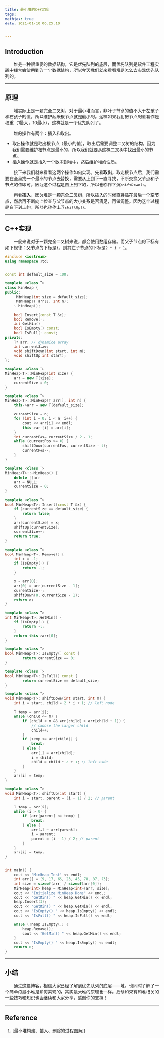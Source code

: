 ```yaml
---
title: 最小堆的C++实现
tags:
mathjax: true
date: 2021-01-18 00:25:18


---
```


## Introduction

&emsp;&emsp;堆是一种很重要的数据结构，它是优先队列的底层，而优先队列是软件工程实践中经常会使用到的一个数据结构，所以今天我们就来看看堆是怎么去实现优先队列的。

------

## 原理

&emsp;&emsp;堆实际上是一颗完全二叉树，对于最小堆而言，非叶子节点的值不大于左孩子和右孩子的值，所以维护起来根节点就是最小的。这样如果我们把节点的值看作是权重（1最大，10最小），这样就是一个优先队列了。

 &emsp;&emsp;堆的操作有两个：插入和取出。

- 取出操作就是取出根节点（最小的值），取出后需要调整二叉树的结构。因为我们需要维护根节点是最小的，所以我们就要从这棵二叉树中找出最小的节点。
- 插入操作就是插入一个数字到堆中，然后维护堆的性质。

&emsp;&emsp;接下来我们就来看看这两个操作如何实现。先看**取出**，取走根节点后，我们需要在全局找一个最小的节点去替换，需要从上到下一直寻找，不断交换父节点和子节点的值即可。因为这个过程是自上到下的，所以也称作下沉`shiftDown()`。

&emsp;&emsp;再看**插入**，因为堆是一颗完全二叉树，所以插入的时候直接插在最后一个空节点，然后再不断向上检查与父节点的大小关系是否满足，再做调整。因为这个过程是自下到上的，所以也称作上浮`shiftUp()`。

------

## C++实现

&emsp;&emsp;一般来说对于一颗完全二叉树来说，都会使用数组存储。而父子节点的下标有如下规律：父节点的下标是`i`，则其左子节点的下标是`2 * i + 1`。

```c++
#include <iostream>
using namespace std;


const int default_size = 100;

template <class T>
class MinHeap {
public:
     MinHeap(int size = default_size);
     MinHeap(T arr[], int n);
    ~ MinHeap();

    bool Insert(const T &x);
    bool Remove();
    int GetMin();
    bool IsEmpty() const;
    bool IsFull() const;
private:
    T* arr; // dynamice array
    int currentSize;
    void shiftDown(int start, int m);
    void shiftUp(int start);
};

template <class T>
MinHeap<T>::MinHeap(int size) {
    arr = new T[size];
    currentSize = 0;
}

template <class T>
MinHeap<T>::MinHeap(T arr[], int n) {
    this->arr = new T[default_size];

    currentSize = n;
    for (int i = 0; i < n; i++) {
        cout << arr[i] << endl;
        this->arr[i] = arr[i];
    }
    int currentPos= currentSize / 2 - 1;
    while (currentPos >= 0) {
        shiftDown(currentPos, currentSize - 1);
        currentPos--;
    }
}

template <class T>
MinHeap<T>::~MinHeap() {
    delete []arr;
    arr = NULL;
    currentSize = 0;
}

template <class T>
bool MinHeap<T>::Insert(const T &x) {
    if (currentSize == default_size) {
      	return false;
    }
    arr[currentSize] = x;
    shiftUp(currentSize);
    currentSize++;
    return true;
}

template <class T>
bool MinHeap<T>::Remove() {
    int x = -1;
    if (IsEmpty()) {
      	return -1;
    }

    x = arr[0];
    arr[0] = arr[currentSize - 1];
    currentSize--;
    shiftDown(0, currentSize - 1);
    return x;
}

template <class T>
int MinHeap<T>::GetMin() {
    if (IsEmpty()) {
      	return -1;
    }
    return this->arr[0];
}

template <class T>
bool MinHeap<T>::IsEmpty() const {
		return currentSize == 0;
}

template <class T>
bool MinHeap<T>::IsFull() const {
		return currentSize == default_size;
}

template <class T>
void MinHeap<T>::shiftDown(int start, int m) {
    int i = start, child = 2 * i + 1; // left node

    T temp = arr[i];
    while (child <= m) {
        if (child < m && arr[child] > arr[child + 1]) {
            // choose the larger child
            child++;
        }
        if (temp <= arr[child]) {
          	break;
        } else {
            arr[i] = arr[child];
            i = child;
            child = child * 2 + 1; // left node
        }
    }
    arr[i] = temp;
}

template <class T>
void MinHeap<T>::shiftUp(int start) {
    int i = start, parent = (i - 1) / 2; // parent

    T temp = arr[i];
    while (i > 0) {
        if (arr[parent] <= temp) {
          	break;
        } else {
            arr[i] = arr[parent];
            i = parent;
            parent = (i - 1) / 2; // parent
        }
    }
    arr[i] = temp;
}


int main() {
    cout << "MinHeap Test" << endl;
    int arr[] = {9, 17, 65, 23, 45, 78, 87, 53};
    int size = sizeof(arr) / sizeof(arr[0]);
    MinHeap<int> heap = MinHeap<int>(arr, size);
    cout << "Initialize MinHeap Done" << endl;
    cout << "GetMin() " << heap.GetMin() << endl;
    heap.Insert(3);
    cout << "GetMin() " << heap.GetMin() << endl;
    cout << "IsEmpty() " << heap.IsEmpty() << endl;
    cout << "IsFull() " << heap.IsFull() << endl;

    while (!heap.IsEmpty()) {
        heap.Remove();
        cout << "GetMin() " << heap.GetMin() << endl;
    }
    cout << "IsEmpty() " << heap.IsEmpty() << endl;
    return 0;
}
```

------

## 小结

&emsp;&emsp;通过这篇博客，相信大家已经了解到优先队列的底层——堆。也同时了解了一个简单的最小堆是如何实现的，其实最大堆的原理也一样。后续如果有和堆相关的一些技巧和知识也会继续和大家分享，感谢你的支持！

------

## Reference

1. [最小堆构建、插入、删除的过程图解](

